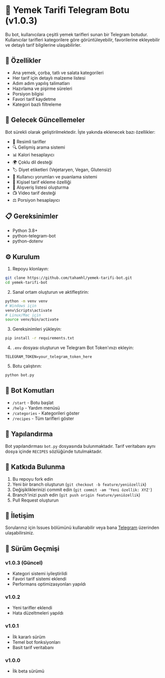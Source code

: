 # 🍳 Yemek Tarifi Telegram Botu (v1.0.3)

Bu bot, kullanıcılara çeşitli yemek tarifleri sunan bir Telegram botudur. Kullanıcılar tarifleri kategorilere göre görüntüleyebilir, favorilerine ekleyebilir ve detaylı tarif bilgilerine ulaşabilirler.

## 🚀 Özellikler

- Ana yemek, çorba, tatlı ve salata kategorileri
- Her tarif için detaylı malzeme listesi
- Adım adım yapılış talimatları
- Hazırlama ve pişirme süreleri
- Porsiyon bilgisi
- Favori tarif kaydetme
- Kategori bazlı filtreleme

## 🔄 Gelecek Güncellemeler

Bot sürekli olarak geliştirilmektedir. İşte yakında eklenecek bazı özellikler:

- 📱 Resimli tarifler
- 🔍 Gelişmiş arama sistemi
- 📊 Kalori hesaplayıcı
- 🌍 Çoklu dil desteği
- 🏷️ Diyet etiketleri (Vejetaryen, Vegan, Glutensiz)
- 💬 Kullanıcı yorumları ve puanlama sistemi
- 📝 Kişisel tarif ekleme özelliği
- 🛒 Alışveriş listesi oluşturma
- 📺 Video tarif desteği
- ⚖️ Porsiyon hesaplayıcı

## 📋 Gereksinimler

- Python 3.8+
- python-telegram-bot
- python-dotenv

## ⚙️ Kurulum

1. Repoyu klonlayın:
```bash
git clone https://github.com/tahamhl/yemek-tarifi-bot.git
cd yemek-tarifi-bot
```

2. Sanal ortam oluşturun ve aktifleştirin:
```bash
python -m venv venv
# Windows için
venv\Scripts\activate
# Linux/Mac için
source venv/bin/activate
```

3. Gereksinimleri yükleyin:
```bash
pip install -r requirements.txt
```

4. `.env` dosyası oluşturun ve Telegram Bot Token'ınızı ekleyin:
```
TELEGRAM_TOKEN=your_telegram_token_here
```

5. Botu çalıştırın:
```bash
python bot.py
```

## 🤖 Bot Komutları

- `/start` - Botu başlat
- `/help` - Yardım menüsü
- `/categories` - Kategorileri göster
- `/recipes` - Tüm tarifleri göster

## 🔧 Yapılandırma

Bot yapılandırması `bot.py` dosyasında bulunmaktadır. Tarif veritabanı aynı dosya içinde `RECIPES` sözlüğünde tutulmaktadır.

## 🤝 Katkıda Bulunma

1. Bu repoyu fork edin
2. Yeni bir branch oluşturun (`git checkout -b feature/yeniözellik`)
3. Değişikliklerinizi commit edin (`git commit -am 'Yeni özellik: XYZ'`)
4. Branch'inizi push edin (`git push origin feature/yeniözellik`)
5. Pull Request oluşturun



## 👥 İletişim

Sorularınız için Issues bölümünü kullanabilir veya bana [Telegram](https://t.me/tahamhl) üzerinden ulaşabilirsiniz.

## 📝 Sürüm Geçmişi

### v1.0.3 (Güncel)
- Kategori sistemi iyileştirildi
- Favori tarif sistemi eklendi
- Performans optimizasyonları yapıldı

### v1.0.2
- Yeni tarifler eklendi
- Hata düzeltmeleri yapıldı

### v1.0.1
- İlk kararlı sürüm
- Temel bot fonksiyonları
- Basit tarif veritabanı

### v1.0.0
- İlk beta sürümü 